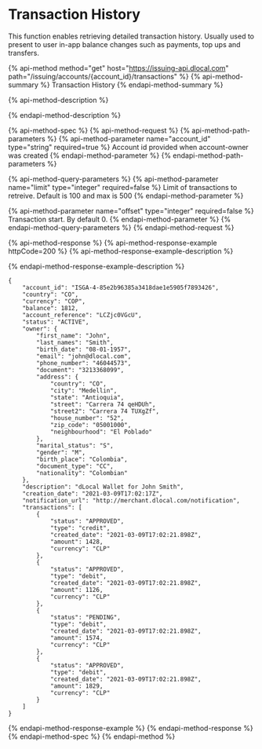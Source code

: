 # Transaction History

This function enables retrieving detailed transaction history. Usually used to present to user in-app balance changes such as payments, top ups and transfers. 

{% api-method method="get" host="https://issuing-api.dlocal.com" path="/issuing/accounts/{account\_id}/transactions" %}
{% api-method-summary %}
Transaction History
{% endapi-method-summary %}

{% api-method-description %}

{% endapi-method-description %}

{% api-method-spec %}
{% api-method-request %}
{% api-method-path-parameters %}
{% api-method-parameter name="account\_id" type="string" required=true %}
Account id provided when account-owner was created
{% endapi-method-parameter %}
{% endapi-method-path-parameters %}

{% api-method-query-parameters %}
{% api-method-parameter name="limit" type="integer" required=false %}
Limit of transactions to retreive. Default is 100 and max is 500
{% endapi-method-parameter %}

{% api-method-parameter name="offset" type="integer" required=false %}
Transaction start. By default 0.
{% endapi-method-parameter %}
{% endapi-method-query-parameters %}
{% endapi-method-request %}

{% api-method-response %}
{% api-method-response-example httpCode=200 %}
{% api-method-response-example-description %}

{% endapi-method-response-example-description %}

```
{
    "account_id": "ISGA-4-85e2b96385a3418dae1e5905f7893426",
    "country": "CO",
    "currency": "COP",
    "balance": 1812,
    "account_reference": "LCZjc0VGcU",
    "status": "ACTIVE",
    "owner": {
        "first_name": "John",
        "last_names": "Smith",
        "birth_date": "08-01-1957",
        "email": "john@dlocal.com",
        "phone_number": "46044573",
        "document": "3213368099",
        "address": {
            "country": "CO",
            "city": "Medellin",
            "state": "Antioquia",
            "street": "Carrera 74 qeHDUh",
            "street2": "Carrera 74 TUXgZf",
            "house_number": "52",
            "zip_code": "05001000",
            "neighbourhood": "El Poblado"
        },
        "marital_status": "S",
        "gender": "M",
        "birth_place": "Colombia",
        "document_type": "CC",
        "nationality": "Colombian"
    },
    "description": "dLocal Wallet for John Smith",
    "creation_date": "2021-03-09T17:02:17Z",
    "notification_url": "http://merchant.dlocal.com/notification",
    "transactions": [
        {
            "status": "APPROVED",
            "type": "credit",
            "created_date": "2021-03-09T17:02:21.898Z",
            "amount": 1428,
            "currency": "CLP"
        },
        {
            "status": "APPROVED",
            "type": "debit",
            "created_date": "2021-03-09T17:02:21.898Z",
            "amount": 1126,
            "currency": "CLP"
        },
        {
            "status": "PENDING",
            "type": "debit",
            "created_date": "2021-03-09T17:02:21.898Z",
            "amount": 1574,
            "currency": "CLP"
        },
        {
            "status": "APPROVED",
            "type": "debit",
            "created_date": "2021-03-09T17:02:21.898Z",
            "amount": 1829,
            "currency": "CLP"
        }
    ]
}
```
{% endapi-method-response-example %}
{% endapi-method-response %}
{% endapi-method-spec %}
{% endapi-method %}



